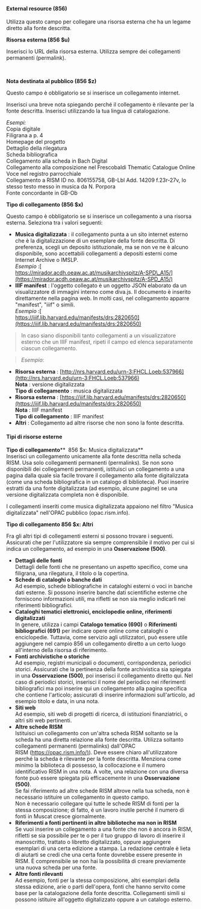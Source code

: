 #### **External resource (856)**&nbsp;  

Utilizza questo campo per collegare una risorsa esterna che ha un legame diretto alla fonte descritta.&nbsp;  
  

**Risorsa esterna (856 $u)**

Inserisci lo URL della risorsa esterna. Utilizza sempre dei collegamenti permanenti (permalink).

&nbsp;

**Nota destinata al pubblico (856 $z)**

Questo campo è obbligatorio se si inserisce un collegamento internet.

Inserisci una breve nota spiegando perché il collegamento è rilevante per la fonte descritta. Inserisci utilizzando la tua lingua di catalogazione.

_Esempi:_  
Copia digitale  
Filigrana a p. 4  
Homepage del progetto  
Dettaglio della rilegatura  
Scheda bibliografica  
Collegamento alla scheda in Bach Digital  
Collegamento alla composizione nel Frescobaldi Thematic Catalogue Online  
Voce nel registro parrocchiale  
Collegamento a RISM ID no. 806155758, GB-Lbl Add. 14209 f.23r-27v, lo stesso testo messo in musica da&nbsp;N. Porpora  
Fonte concordante in GB-Ob

**Tipo di collegamento (856 $x)**

Questo campo è obbligatorio se si inserisce un collegamento a una risorsa esterna. Seleziona tra i valori seguenti:

- **Musica digitalizzata** : il collegamento punta a un sito internet esterno che è la digitalizzazione di un esemplare della fonte descritta. Di preferenza, scegli un deposito istituzionale, ma se non ve ne è alcuno disponibile, sono accettabili collegamenti a depositi esterni come Internet Archive o IMSLP.  
_Esempio_ :[  
https://mirador.acdh.oeaw.ac.at/musikarchivspitz/A-SPD\_A15/](https://mirador.acdh.oeaw.ac.at/musikarchivspitz/A-SPD_A15/)
- **IIIF manifest** : l'oggetto collegato è un oggetto JSON elaborato da un visualizzatore di immagini interno come diva.js. Il documento è inserito direttamente nella pagina web. In molti casi, nel collegamento apparre "manifest", "iiif" o simili.  
_Esempio_ :[  
https://iiif.lib.harvard.edu/manifests/drs:2820650](https://iiif.lib.harvard.edu/manifests/drs:2820650)

> In caso siano disponibili tanto collegamenti a un visualizzatore esterno che un IIIF manifest, ripeti il campo ed elenca separatamente ciascun collegamento.

> _Esempio_:

  - **Risorsa esterna** :&nbsp;[http://nrs.harvard.edu/urn-3:FHCL.Loeb:537966](http://nrs.harvard.edu/urn-3:FHCL.Loeb:537966)  
**Nota** : versione digitalizzata  
**Tipo di collegamento** : musica digitalizzata
  - **Risorsa esterna** :&nbsp;[https://iiif.lib.harvard.edu/manifests/drs:2820650](https://iiif.lib.harvard.edu/manifests/drs:2820650)  
**Nota** : IIIF manifest  
**Tipo di collegamento** : IIIF manifest
- **Altri** : Collegamento ad altre risorse che non sono la fonte descritta.

#### Tipi di risorse esterne

**Tipo di collegamento**** &nbsp;856 $x: Musica digitalizzata**  
Inserisci un collegamento unicamente alla fonte descritta nella scheda RISM. Usa solo collegamenti permanenti (permalinks). Se non sono disponibili dei collegamenti permanenti, istituisci un collegamento a una pagina dalla quale sia facile trovare il collegamento alla fonte digitalizzata (come una scheda bibliografica in un catalogo di biblioteca). Puoi inserire estratti da una fonte digitalizzata (ad esempio, alcune pagine) se una versione digitalizzata completa non è disponibile.

I collegamenti inseriti come musica digitalizzata appaiono nel filtro "Musica digitalizzata" nell'OPAC pubblico&nbsp;(opac.rism.info).

**Tipo di collegamento&nbsp;856 $x: Altri**

Fra gli altri tipi di collegamenti esterni si possono trovare i seguenti. Assicurati che per l'utilizzatore sia sempre comprensibile il motivo per cui si indica un collegamento, ad esempio in una **Osservazione&nbsp;(500)**.

- **Dettagli delle fonti**  
Dettagli delle fonti che ne presentano un aspetto specifico, come una filigrana, una rilegatura, il titolo o la copertina.
- **Schede di cataloghi o banche dati**  
Ad esempio, schede bibliografiche in cataloghi esterni o voci in banche dati esterne. Si possono inserire banche dati scientifiche esterne che forniscono informazioni utili, ma rifletti se non sia meglio indicarli nei riferimenti bibliografici.
- **Cataloghi tematici elettronici, enciclopedie online, riferimenti digitalizzati**  
In genere, utilizza i campi&nbsp;**Catalogo tematico (690)**&nbsp;o&nbsp;**Riferimenti bibliografici (691)**&nbsp;per indicare opere online come cataloghi o enciclopedie. Tuttavia, come servizio agli utilizzatori, può essere utile aggiungere nel campio 856 un collegamento diretto a un certo luogo all'interno della risorsa di riferimento.&nbsp;
- **Fonti archivistiche o storiche**   
Ad esempio, registri municipali o documenti, corrispondenza, periodici storici. Assicurati che la pertinenza della fonte archivistica sia spiegata in una **Osservazione (500)**, poi inserisci il collegamento diretto qui. Nel caso di periodici storici, inserisci il nome del periodico nei riferimenti bibliografici ma poi inserire qui un collegamento alla pagina specifica che contiene l'articolo; assicurati di inserire informazioni sull'articolo, ad esempio titolo e data, in una nota.
- **Siti web**  
Ad esempio, siti web di progetti di ricerca, di istituzioni finanziatrici, o altri siti web pertinenti.
- **Altre schede&nbsp;RISM**  
Istituisci un collegamento con un'altra scheda RISM soltanto se la scheda ha una diretta relazione alla fonte descritta. Utilizza soltanto collegamenti permanenti (permalinks) dall'OPAC RISM&nbsp;([https://opac.rism.info/)](https://opac.rism.info/)). Deve essere chiaro all'utilizzatore perché la scheda è rilevante per la fonte descritta. Menziona come minimo la biblioteca di possesso, la collocazione e il numero identificativo RISM in una nota. A volte, una relazione con una diversa fonte può essere spiegata più efficacemente in una **Osservazione (500)**.  
Se fai riferimento ad altre schede RISM altrove nella tua scheda, non è necessario istituire un collegamento in questo campo.  
Non è necessario collegare qui tutte le schede RISM di fonti per la stessa composizione; di fatto, è un lavoro inutile perché il numero di fonti in Muscat cresce giornalmente.
- **Riferimenti a fonti pertinenti in altre biblioteche ma non in RISM**  
Se vuoi inserire un collegamento a una fonte che non è ancora in RISM, rifletti se sia possibile per te o per il tuo gruppo di lavoro di inserire il manoscritto, trattato o libretto digitalizzato, oppure aggiungere esemplari di una certa edizione a stampa. La redazione centrale è lieta di aiutarti se credi che una certa fonte dovrebbe essere presente in RISM. È comprensibile se non hai la possibilità di creare previamente una nuova scheda per una fonte.
- **Altre fonti rilevanti**  
Ad esempio, fonti per la stessa composizione, altri esemplari della stessa edizione, arie o parti dell'opera, fonti che hanno servito come base per la catalogazione della fonte descritta. Collegamenti simili si possono istituire all'oggetto digitalizzato oppure a un catalogo esterno.
